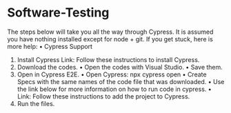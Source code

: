 # Software-Testing
The steps below will take you all the way through Cypress. It is assumed you have nothing installed except for node + git.
If you get stuck, here is more help:
•	Cypress Support
1. Install Cypress
Link: Follow these instructions to install Cypress.
2. Download the codes.
•	Open the codes with Visual Studio.
•	Save them.
3. Open in Cypress E2E.
•	Open Cypress: npx cypress open
•	Create Specs with the same names of the code file that was downloaded.
•	Use the link below for more information on how to run code in cypress.
•	Link: Follow these instructions to add the project to Cypress.
4. Run the files.
